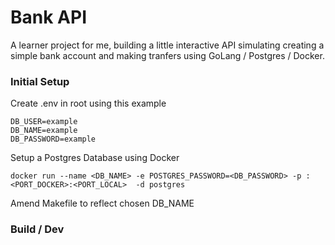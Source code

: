 # Bank API

A learner project for me, building a little interactive API simulating creating a simple bank account and making tranfers using GoLang / Postgres / Docker.

### Initial Setup

Create .env in root using this example

```
DB_USER=example
DB_NAME=example
DB_PASSWORD=example
```

Setup a Postgres Database using Docker

```
docker run --name <DB_NAME> -e POSTGRES_PASSWORD=<DB_PASSWORD> -p :<PORT_DOCKER>:<PORT_LOCAL>  -d postgres
```

Amend Makefile to reflect chosen DB_NAME

### Build / Dev
